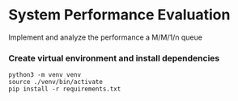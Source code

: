 # System Performance Evaluation
Implement and analyze the performance a M/M/1/n queue

### Create virtual environment and install dependencies

```
python3 -m venv venv
source ./venv/bin/activate
pip install -r requirements.txt
```

